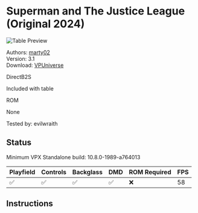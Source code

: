 # Superman and The Justice League (Original 2024)

![Table Preview](../../images/vpx-supermanjl.png)

Authors: [marty02](https://vpuniverse.com/profile/16531-marty02/)  
Version: 3.1  
Download: [VPUniverse](https://vpuniverse.com/files/file/22032-superman-and-the-justice-league/)

DirectB2S

Included with table 

ROM

None

Tested by: evilwraith

## Status 

Minimum VPX Standalone build: 10.8.0-1989-a764013

| Playfield | Controls | Backglass | DMD | ROM Required | FPS | 
|-----------|----------|-----------|-----|--------------|-----|
| :white_check_mark: | :white_check_mark: | :white_check_mark: | :white_check_mark: | :x: | 58 |

## Instructions

